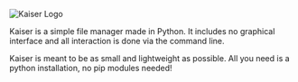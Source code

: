 ![Kaiser Logo](https://repo.vincentxii.us/kaiser/logo.png)

Kaiser is a simple file manager made in Python. It includes no graphical interface and all interaction is done via the command line.

Kaiser is meant to be as small and lightweight as possible. All you need is a python installation, no pip modules needed!

